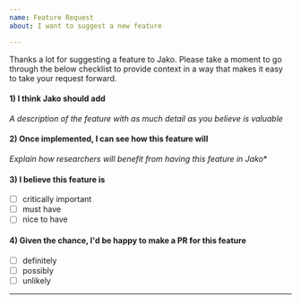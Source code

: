 ```yaml
---
name: Feature Request
about: I want to suggest a new feature

---
```


Thanks a lot for suggesting a feature to Jako. Please take a moment to go through the below checklist to provide context in a way that makes it easy to take your request forward.

#### 1) I think Jako should add

*A description of the feature with as much detail as you believe is valuable*

#### 2) Once implemented, I can see how this feature will

*Explain how researchers will benefit from having this feature in Jako**

#### 3) I believe this feature is

- [ ] critically important
- [ ] must have
- [ ] nice to have

#### 4) Given the chance, I'd be happy to make a PR for this feature

- [ ] definitely
- [ ] possibly
- [ ] unlikely

---
